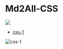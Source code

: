 # Md2All-CSS

![](https://img.shields.io/badge/Md2All-Css-green)

- [css-1](https://github.com/GreyCode9/Md2All-CSS/tree/master/css-1)

![css-1](https://github.com/GreyCode9/Md2All-CSS/blob/master/css-1/示例图片.png)

